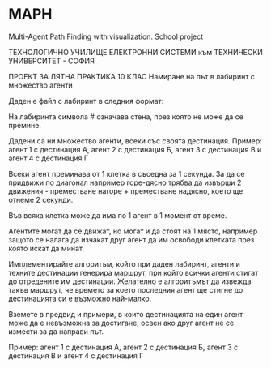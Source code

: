 # MAPH
Multi-Agent Path Finding with visualization. School project


ТЕХНОЛОГИЧНО УЧИЛИЩЕ ЕЛЕКТРОННИ СИСТЕМИ към ТЕХНИЧЕСКИ УНИВЕРСИТЕТ - СОФИЯ

ПРОЕКТ ЗА ЛЯТНА ПРАКТИКА 10 КЛАС
Намиране на път в лабиринт с множество агенти

Даден е файл с лабиринт в следния формат:

На лабиринта символа # означава стена, през която не може да се премине.

Дадени са ни множество агенти, всеки със своята дестинация.
Пример: агент 1 с дестинация А, агент 2 с дестинация Б, агент 3 с дестинация В и агент 4 с дестинация Г


Всеки агент преминава от 1 клетка в съседна за 1 секунда. За да се придвижи по диагонал например горе-дясно трябва да извърши 2 движения - преместване нагоре + преместване надясно, което ще отнеме 2 секунди.


Във всяка клетка може да има по 1 агент в 1 момент от време. 

Агентите могат да се движат, но могат и да стоят на 1 място, например защото се налага да изчакат друг агент да им освободи клетката през която искат да минат.

Имплементирайте алгоритъм, който при даден лабиринт, агенти и техните дестинации генерира маршрут, при който всички агенти стигат до отредените им дестинации. 
Желателно е алгоритъмът да извежда такъв маршрут, че времето за което последния агент ще стигне до дестинацията си е възможно най-малко.

Вземете в предвид и примери, в които дестинацията на един агент може да е невъзможна за достигане, освен ако друг агент не се измести за да направи път.

Пример: агент 1 с дестинация А, агент 2 с дестинация Б, агент 3 с дестинация В и агент 4 с дестинация Г



